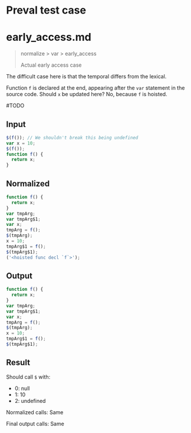# Preval test case

# early_access.md

> normalize > var > early_access
>
> Actual early access case

The difficult case here is that the temporal differs from the lexical.

Function `f` is declared at the end, appearing after the `var` statement in the source code. Should `x` be updated here? No, because `f` is hoisted.

#TODO

## Input

`````js filename=intro
$(f()); // We shouldn't break this being undefined
var x = 10; 
$(f());
function f() {
  return x;
}
`````

## Normalized

`````js filename=intro
function f() {
  return x;
}
var tmpArg;
var tmpArg$1;
var x;
tmpArg = f();
$(tmpArg);
x = 10;
tmpArg$1 = f();
$(tmpArg$1);
('<hoisted func decl `f`>');
`````

## Output

`````js filename=intro
function f() {
  return x;
}
var tmpArg;
var tmpArg$1;
var x;
tmpArg = f();
$(tmpArg);
x = 10;
tmpArg$1 = f();
$(tmpArg$1);
`````

## Result

Should call `$` with:
 - 0: null
 - 1: 10
 - 2: undefined

Normalized calls: Same

Final output calls: Same
